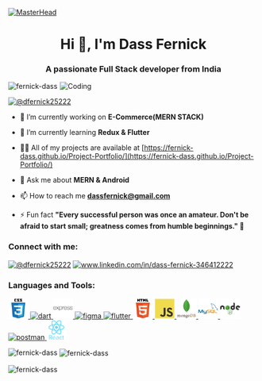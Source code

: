 [![MasterHead](https://firebasestorage.googleapis.com/v0/b/flexi-coding.appspot.com/o/dempgi7-520f8d5f-63d4-4453-8822-dbc149ae27f8.gif?alt=media&token=91c0c7b2-93c3-4029-b011-1a8703c5730d)](https://rishavchanda.io)

<h1 align="center">Hi 👋, I'm Dass Fernick</h1>
<h3 align="center">A passionate Full Stack developer from India</h3>

<img align="right" alt="Coding" width="400" src="https://e1.pxfuel.com/desktop-wallpaper/411/249/desktop-wallpaper-be-your-awesome-mern-stack-developer-by-nishant08111-mern-stack-thumbnail.jpg">

<p align="left"> <img src="https://komarev.com/ghpvc/?username=fernick-dass&label=Profile%20views&color=0e75b6&style=flat" alt="fernick-dass" /> </p>

<p align="left"> <a href="https://twitter.com/@dfernick25222" target="blank"><img src="https://img.shields.io/twitter/follow/@dfernick25222?logo=twitter&style=for-the-badge" alt="@dfernick25222" /></a> </p>

- 🔭 I’m currently working on **E-Commerce(MERN STACK)**

- 🌱 I’m currently learning **Redux & Flutter**

- 👨‍💻 All of my projects are available at [https://fernick-dass.github.io/Project-Portfolio/](https://fernick-dass.github.io/Project-Portfolio/)

- 💬 Ask me about **MERN & Android**

- 📫 How to reach me **dassfernick@gmail.com**

- ⚡ Fun fact **"Every successful person was once an amateur. Don't be afraid to start small; greatness comes from humble beginnings." 🌟**

<h3 align="left">Connect with me:</h3>
<p align="left">
<a href="https://twitter.com/@dfernick25222" target="blank"><img align="center" src="https://raw.githubusercontent.com/rahuldkjain/github-profile-readme-generator/master/src/images/icons/Social/twitter.svg" alt="@dfernick25222" height="30" width="40" /></a>
<a href="https://linkedin.com/in/www.linkedin.com/in/dass-fernick-346412222" target="blank"><img align="center" src="https://raw.githubusercontent.com/rahuldkjain/github-profile-readme-generator/master/src/images/icons/Social/linked-in-alt.svg" alt="www.linkedin.com/in/dass-fernick-346412222" height="30" width="40" /></a>
</p>

<h3 align="left">Languages and Tools:</h3>
<p align="left"> <a href="https://www.w3schools.com/css/" target="_blank" rel="noreferrer"> <img src="https://raw.githubusercontent.com/devicons/devicon/master/icons/css3/css3-original-wordmark.svg" alt="css3" width="40" height="40"/> </a> <a href="https://dart.dev" target="_blank" rel="noreferrer"> <img src="https://www.vectorlogo.zone/logos/dartlang/dartlang-icon.svg" alt="dart" width="40" height="40"/> </a> <a href="https://expressjs.com" target="_blank" rel="noreferrer"> <img src="https://raw.githubusercontent.com/devicons/devicon/master/icons/express/express-original-wordmark.svg" alt="express" width="40" height="40"/> </a> <a href="https://www.figma.com/" target="_blank" rel="noreferrer"> <img src="https://www.vectorlogo.zone/logos/figma/figma-icon.svg" alt="figma" width="40" height="40"/> </a> <a href="https://flutter.dev" target="_blank" rel="noreferrer"> <img src="https://www.vectorlogo.zone/logos/flutterio/flutterio-icon.svg" alt="flutter" width="40" height="40"/> </a> <a href="https://www.w3.org/html/" target="_blank" rel="noreferrer"> <img src="https://raw.githubusercontent.com/devicons/devicon/master/icons/html5/html5-original-wordmark.svg" alt="html5" width="40" height="40"/> </a> <a href="https://developer.mozilla.org/en-US/docs/Web/JavaScript" target="_blank" rel="noreferrer"> <img src="https://raw.githubusercontent.com/devicons/devicon/master/icons/javascript/javascript-original.svg" alt="javascript" width="40" height="40"/> </a> <a href="https://www.mongodb.com/" target="_blank" rel="noreferrer"> <img src="https://raw.githubusercontent.com/devicons/devicon/master/icons/mongodb/mongodb-original-wordmark.svg" alt="mongodb" width="40" height="40"/> </a> <a href="https://www.mysql.com/" target="_blank" rel="noreferrer"> <img src="https://raw.githubusercontent.com/devicons/devicon/master/icons/mysql/mysql-original-wordmark.svg" alt="mysql" width="40" height="40"/> </a> <a href="https://nodejs.org" target="_blank" rel="noreferrer"> <img src="https://raw.githubusercontent.com/devicons/devicon/master/icons/nodejs/nodejs-original-wordmark.svg" alt="nodejs" width="40" height="40"/> </a> <a href="https://postman.com" target="_blank" rel="noreferrer"> <img src="https://www.vectorlogo.zone/logos/getpostman/getpostman-icon.svg" alt="postman" width="40" height="40"/> </a> <a href="https://reactjs.org/" target="_blank" rel="noreferrer"> <img src="https://raw.githubusercontent.com/devicons/devicon/master/icons/react/react-original-wordmark.svg" alt="react" width="40" height="40"/> </a> </p>

<p><img align="left" src="https://github-readme-stats.vercel.app/api/top-langs?username=fernick-dass&show_icons=true&locale=en&layout=compact" alt="fernick-dass" /></p>

<p>&nbsp;<img align="center" src="https://github-readme-stats.vercel.app/api?username=fernick-dass&show_icons=true&locale=en" alt="fernick-dass" /></p>

<p><img align="center" src="https://github-readme-streak-stats.herokuapp.com/?user=fernick-dass&" alt="fernick-dass" /></p>
